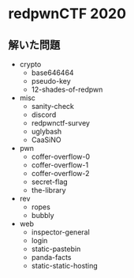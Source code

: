 # redpwnCTF 2020

## 解いた問題
 
- crypto
  - base646464
  - pseudo-key
  - 12-shades-of-redpwn
- misc
  - sanity-check
  - discord
  - redpwnctf-survey
  - uglybash
  - CaaSiNO
- pwn
  - coffer-overflow-0
  - coffer-overflow-1
  - coffer-overflow-2
  - secret-flag
  - the-library
- rev
  - ropes
  - bubbly
- web
  - inspector-general
  - login
  - static-pastebin
  - panda-facts
  - static-static-hosting
